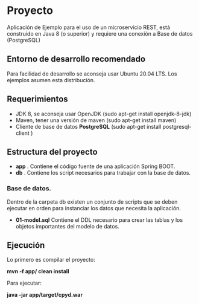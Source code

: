 # Proyecto
Aplicación de Ejemplo para el uso de un microservicio REST, está construido en Java 8 (o superior) y requiere una conexión a Base de datos (PostgreSQL)

## Entorno de desarrollo recomendado
Para facilidad de desarrollo se aconseja usar Ubuntu 20.04 LTS. Los ejemplos asumen esta distribución.

## Requerimientos
- JDK 8, se aconseja usar OpenJDK (sudo apt-get install openjdk-8-jdk)
- Maven, tener una versión de maven (sudo apt-get install maven)
- Cliente de base de datos **PostgreSQL** (sudo apt-get install postgresql-client )

## Estructura del proyecto

- **app** . Contiene el código fuente de una aplicación Spring BOOT.
- **db** . Contiene los script necesarios para trabajar con la base de datos.

### Base de datos.
Dentro de la carpeta db existen un conjunto de scripts que se deben ejecutar en orden para instanciar los datos que necesita la aplicación.

* **01-model.sql** Contiene el DDL necesario para crear las tablas y los objetos importantes del modelo de datos.

## Ejecución
Lo primero es compilar el proyecto:

**mvn -f app/ clean install**

Para ejecutar:

**java -jar app/target/cpyd.war**

